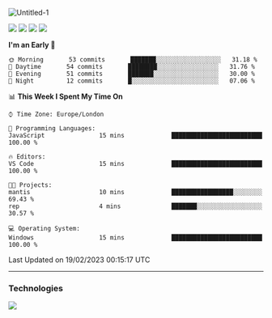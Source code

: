 ![Untitled-1](https://user-images.githubusercontent.com/60234159/205467341-42e8f0b2-29cf-4c4a-8c69-b9ffe772e4c8.png)

<a href="https://discord.gg/JHSdfAzd"><img src="https://img.shields.io/discord/870040784165040139"></a>
<a href="https://birb.studio"><img src="https://img.shields.io/website?down_color=red&down_message=down&up_color=green&up_message=up&url=https%3A%2F%2Fbirb.studio"></a>
<a href="https://github.com/birbexe"><img src="https://img.shields.io/github/followers/birbexe"></a>
<a href="https://github.com/birbexe"><img src="https://img.shields.io/github/stars/birbexe"></a>

<!--START_SECTION:waka-->
**I'm an Early 🐤** 

```text
🌞 Morning       53 commits       ███████░░░░░░░░░░░░░░░░░░   31.18 % 
🌆 Daytime       54 commits       ████████░░░░░░░░░░░░░░░░░   31.76 % 
🌃 Evening       51 commits       ███████░░░░░░░░░░░░░░░░░░   30.00 % 
🌙 Night         12 commits       █░░░░░░░░░░░░░░░░░░░░░░░░   07.06 % 

```


📊 **This Week I Spent My Time On** 

```text
⌚︎ Time Zone: Europe/London

💬 Programming Languages: 
JavaScript               15 mins             █████████████████████████   100.00 % 

🔥 Editors: 
VS Code                  15 mins             █████████████████████████   100.00 % 

🐱‍💻 Projects: 
mantis                   10 mins             █████████████████░░░░░░░░   69.43 % 
rep                      4 mins              ███████░░░░░░░░░░░░░░░░░░   30.57 % 

💻 Operating System: 
Windows                  15 mins             █████████████████████████   100.00 % 

```


 Last Updated on 19/02/2023 00:15:17 UTC
<!--END_SECTION:waka-->

---

### Technologies

<img src="https://github-readme-stats.vercel.app/api?username=birbexe&count_private=true&show_icons=true&theme=dark"></img>
